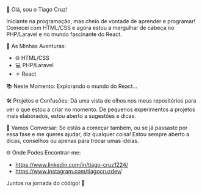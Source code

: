👋 Olá, sou o Tiago Cruz!

Iniciante na programação, mas cheio de vontade de aprender e programar! Comecei com HTML/CSS e agora estou a mergulhar de cabeça no PHP/Laravel e no mundo fascinante do React.

🚀 As Minhas Aventuras:
- 🌐 HTML/CSS
- 💻 PHP/Laravel
- ⚛️ React

📚 Neste Momento:
  Explorando o mundo do React...

🛠️ Projetos e Confusões:
  Dá uma vista de olhos nos meus repositórios para ver o que estou a criar no momento. De pequenos experimentos a projetos mais elaborados, estou aberto a sugestões e dicas.

💬 Vamos Conversar:
  Se estás a começar também, ou se já passaste por essa fase e me queres ajudar, diz qualquer coisa! Estou sempre aberto a dicas, conselhos ou apenas para trocar umas ideias.

🌐 Onde Podes Encontrar-me:

- https://www.linkedin.com/in/tiago-cruz1224/
- https://www.instagram.com/tiagocruzdev/

Juntos na jornada do código! 🚀
